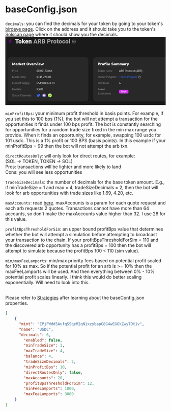 # baseConfig.json

`decimals`: you can find the decimals for your token by going to your token's [birdeye page](https://birdeye.so/token/9tzZzEHsKnwFL1A3DyFJwj36KnZj3gZ7g4srWp9YTEoh?chain=solana). Click on the address and it should take you to the token's [Solscan page](https://solscan.io/token/9tzZzEHsKnwFL1A3DyFJwj36KnZj3gZ7g4srWp9YTEoh) where it should show you the decimals.\
&#x20;![](../.gitbook/assets/image.png)

`minProfitBps`: your minimum profit threshold in basis points. For example, if you set this to 100 bps (1%), the bot will not attempt a transaction for the opportunities it finds under 100 bps profit. The bot is constantly searching for opportunities for a random trade size fixed in the min max range you provide. When it finds an opportunity, for example, swapping 100 usdc for 101 usdc. This is a 1% profit or 100 BPS (basis points). In this example if your minProfitBps = 99 then the bot will not attempt the arb txn.

`directRoutesOnly`: will only look for direct routes, for example:\
(SOL -> TOKEN, TOKEN -> SOL)\
Pros: transactions will be lighter and more likely to land\
Cons: you will see less opportunities

`tradeSizeDecimals`: the number of decimals for the base token amount. E.g., if minTradeSize = 1 and max = 4, tradeSizeDecimals = 2, then the bot will look for arb opportunities with trade sizes like 1.69, 4.20, etc.

`maxAccounts`: read [here](https://station.jup.ag/docs/apis/swap-api#using-maxaccounts). maxAccounts is a param for each quote request and each arb requests 2 quotes. Transactions cannot have more than 64 accounts, so don't make the maxAccounts value higher than 32. I use 28 for this value.

`profitBpsThresholdForSim`: an upper bound profitBps value that determines whether the bot will attempt a simulation before attempting to broadcast your transaction to the chain. If your profitBpsThresholdForSim = 110 and the discovered arb opportunity has a profitBps = 100 then the bot will attempt to simulate because the profitBps 100 < 110 (sim value).

`min/maxFeeLamports`: min/max priority fees based on potential profit scaled for 10% as max. So if the potential profit for an arb is >= 10% then the maxFeeLamports will be used. And then everything between 0% - 10% potential profit scales linearly. I think this would do better scaling exponentially. Will need to look into this.

\
Please refer to [Strategies](../strategies.md) after learning about the baseConfig.json properties.

```json
[
    {
      "mint": "EPjFWdd5AufqSSqeM2qN1xzybapC8G4wEGGkZwyTDt1v",
      "name": "USDC",
      "decimals": 6,
        "enabled": false,
        "minTradeSize": 1,
        "maxTradeSize": 4,
        "balance": 4,
        "tradeSizeDecimals": 2,
        "minProfitBps": 10,
        "directRoutesOnly": false,
        "maxAccounts": 28,
        "profitBpsThresholdForSim": 12,
        "minFeeLamports": 1000,
        "maxFeeLamports": 3000
    }
]
```
